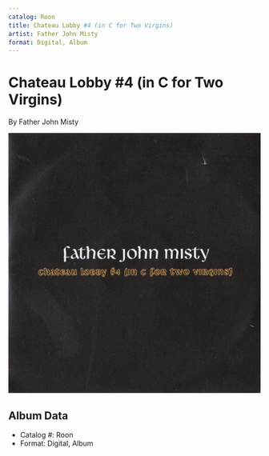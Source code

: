 ```yaml
---
catalog: Roon
title: Chateau Lobby #4 (in C for Two Virgins)
artist: Father John Misty
format: Digital, Album
---
```


# Chateau Lobby #4 (in C for Two Virgins)

By Father John Misty

![](../../assets/albumcovers/Father_John_Misty-Chateau_Lobby_4_in_C_for_Two_Virgins.png)

## Album Data

- Catalog #: Roon
- Format: Digital, Album

